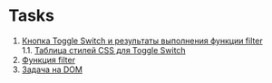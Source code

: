 # Tasks

1. [Кнопка Toggle Switch и результаты выполнения функции filter](https://github.com/amig03/Tasks/blob/master/toggle%26filter.html)<br />
1.1. [Таблица стилей CSS для Toggle Switch](https://github.com/amig03/Tasks/blob/master/toggle.css)
2. [Функция filter](https://github.com/amig03/Tasks/blob/master/filter.js)
3. [Задача на DOM](https://github.com/amig03/Tasks/blob/master/DOM.html)
